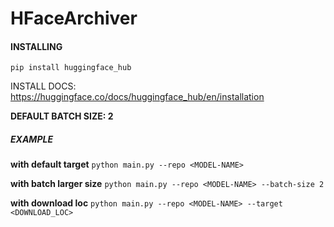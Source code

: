# HFaceArchiver

#### INSTALLING
`pip install huggingface_hub`

INSTALL DOCS: https://huggingface.co/docs/huggingface_hub/en/installation

**DEFAULT BATCH SIZE: 2**

##### EXAMPLE
 **with default target**
`python main.py --repo <MODEL-NAME>`

 **with batch larger size**
`python main.py --repo <MODEL-NAME> --batch-size 2`
 
 **with download loc**
`python main.py --repo <MODEL-NAME> --target <DOWNLOAD_LOC>`
